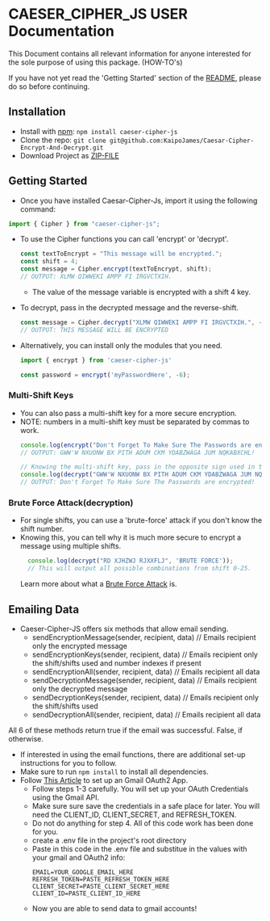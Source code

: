 # CAESER_CIPHER_JS USER Documentation

This Document contains all relevant information for anyone interested for the sole purpose of using this package. 
(HOW-TO's)

If you have not yet read the 'Getting Started' section of the [README](../README.md), please do so before continuing.

## Installation
 - Install with [npm](https://www.npmjs.com/): ``` npm install caeser-cipher-js ```
 - Clone the repo: ``` git clone git@github.com:KaipoJames/Caesar-Cipher-Encrypt-And-Decrypt.git ```
 - Download Project as [ZIP-FILE](https://github.com/KaipoJames/Caesar-Cipher-JS/archive/refs/heads/master.zip)

## Getting Started

 - Once you have installed Caesar-Cipher-Js, import it using the following command:
  ```js
  import { Cipher } from "caeser-cipher-js"; 
  ```
 - To use the Cipher functions you can call 'encrypt' or 'decrypt'.
    ``` js
    const textToEncrypt = "This message will be encrypted.";
    const shift = 4;
    const message = Cipher.encrypt(textToEncrypt, shift);
    // OUTPUT: XLMW QIWWEKI AMPP FI IRGVCTXIH.
    ```
   - The value of the message variable is encrypted with a shift 4 key.
  
 - To decrypt, pass in the decrypted message and the reverse-shift.
    ``` js
    const message = Cipher.decrypt("XLMW QIWWEKI AMPP FI IRGVCTXIH.", -4); 
    // OUTPUT: THIS MESSAGE WILL BE ENCRYPTED
    ```

 - Alternatively, you can install only the modules that you need.
   ```js
   import { encrypt } from 'caeser-cipher-js'
   
   const password = encrypt('myPasswordHere', -6);
   ```

### Multi-Shift Keys
 - You can also pass a multi-shift key for a more secure encryption.
 - NOTE: numbers in a multi-shift key must be separated by commas to work.
   ```js
   console.log(encrypt("Don't Forget To Make Sure The Passwords are encrypted!", '3,8,9'));
   // OUTPUT: GWW'W NXUONW BX PITH ADUM CKM YDABZWAGA JUM NQKABXCHL!

   // Knowing the multi-shift key, pass in the opposite sign used in the encryption.
   console.log(decrypt("GWW'W NXUONW BX PITH ADUM CKM YDABZWAGA JUM NQKABXCHL!", '-3,-8,-9'));
   // OUTPUT: Don't Forget To Make Sure The Passwords are encrypted!
   ```

### Brute Force Attack(decryption)
  - For single shifts, you can use a 'brute-force' attack if you don't know the shift number.
  - Knowing this, you can tell why it is much more secure to encrypt a message using multiple shifts.
    ```js
      console.log(decrypt("RD XJHZWJ RJXXFLJ", 'BRUTE FORCE'));
      // This will output all possible combinations from shift 0-25.
    ```
    Learn more about what a [Brute Force Attack](https://www.kaspersky.com/resource-center/definitions/brute-force-attack) is.

## Emailing Data 

  - Caeser-Cipher-JS offers six methods that allow email sending.
    - sendEncryptionMessage(sender, recipient, data)    // Emails recipient only the encrypted message
    - sendEncryptionKeys(sender, recipient, data)       // Emails recipient only the shift/shifts used and number indexes if present
    - sendEncryptionAll(sender, recipient, data)        // Emails recipient all data
    - sendDecryptionMessage(sender, recipient, data)    // Emails recipient only the decrypted message
    - sendDecryptionKeys(sender, recipient, data)       // Emails recipient only the shift/shifts used
    - sendDecryptionAll(sender, recipient, data)        // Emails recipient all data

  All 6 of these methods return true if the email was successful. False, if otherwise.

  - If interested in using the email functions, there are additional set-up instructions for you to follow.
  - Make sure to run ``` npm install ``` to install all dependencies.
  - Follow [This Article](https://dev.to/chandrapantachhetri/sending-emails-securely-using-node-js-nodemailer-smtp-gmail-and-oauth2-g3a) to set up an Gmail OAuth2 App.
    - Follow steps 1-3 carefully. You will set up your OAuth Credentials using the Gmail API. 
    - Make sure sure save the credentials in a safe place for later. You will need the CLIENT_ID, CLIENT_SECRET, and REFRESH_TOKEN.
    - Do not do anything for step 4. All of this code work has been done for you. 
    - create a .env file in the project's root directory
    - Paste in this code in the .env file and substitue in the values with your gmail and OAuth2 info:  
        ```
        EMAIL=YOUR_GOOGLE_EMAIL_HERE
        REFRESH_TOKEN=PASTE_REFRESH_TOKEN_HERE
        CLIENT_SECRET=PASTE_CLIENT_SECRET_HERE
        CLIENT_ID=PASTE_CLIENT_ID_HERE   
        ```
    - Now you are able to send data to gmail accounts!
 